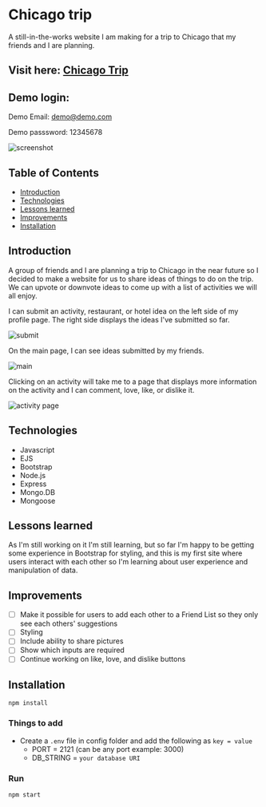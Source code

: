 # Chicago trip
A still-in-the-works website I am making for a trip to Chicago that my friends and I are planning.

## Visit here: [Chicago Trip](https://chicago-trip.cyclic.app/)
## Demo login:
Demo Email: demo@demo.com

Demo passsword: 12345678

![screenshot]()

## Table of Contents
* [Introduction](#introduction)
* [Technologies](#technologies)
* [Lessons learned](#lessons-learned)
* [Improvements](#improvements)
* [Installation](#installation)

## Introduction
A group of friends and I are planning a trip to Chicago in the near future so I decided to make a website for us to share ideas of things to do on the trip. We can upvote or downvote ideas to come up with a list of activities we will all enjoy.

I can submit an activity, restaurant, or hotel idea on the left side of my profile page. The right side displays the ideas I've submitted so far.

![submit]()

On the main page, I can see ideas submitted by my friends.

![main]()

Clicking on an activity will take me to a page that displays more information on the activity and I can comment, love, like, or dislike it.

![activity page]()

## Technologies 
* Javascript
* EJS
* Bootstrap
* Node.js
* Express
* Mongo.DB
* Mongoose

## Lessons learned
As I'm still working on it I'm still learning, but so far I'm happy to be getting some experience in Bootstrap for styling, and this is my first site where users interact with each other so I'm learning about user experience and manipulation of data.

## Improvements
- [ ] Make it possible for users to add each other to a Friend List so they only see each others' suggestions
- [ ] Styling
- [ ] Include ability to share pictures
- [ ] Show which inputs are required
- [ ] Continue working on like, love, and dislike buttons

## Installation

`npm install`

### Things to add

- Create a `.env` file in config folder and add the following as `key = value`
  - PORT = 2121 (can be any port example: 3000)
  - DB_STRING = `your database URI`

### Run

`npm start`

